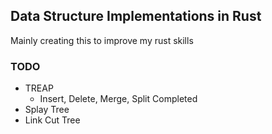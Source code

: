 ## Data Structure Implementations in Rust

Mainly creating this to improve my rust skills


### TODO

- TREAP
    - Insert, Delete, Merge, Split Completed
- Splay Tree
- Link Cut Tree
